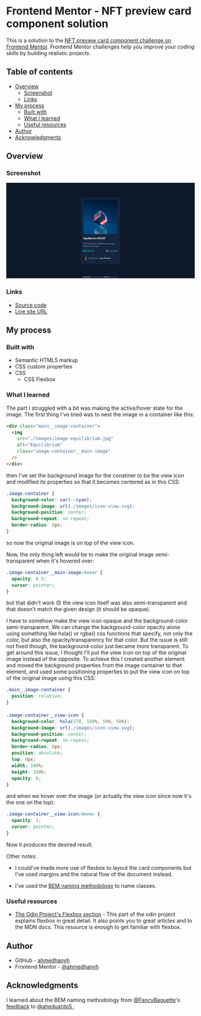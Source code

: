 # Frontend Mentor - NFT preview card component solution

This is a solution to the [NFT preview card component challenge on Frontend Mentor](https://www.frontendmentor.io/challenges/nft-preview-card-component-SbdUL_w0U). Frontend Mentor challenges help you improve your coding skills by building realistic projects.

## Table of contents

- [Overview](#overview)
  - [Screenshot](#screenshot)
  - [Links](#links)
- [My process](#my-process)
  - [Built with](#built-with)
  - [What I learned](#what-i-learned)
  - [Useful resources](#useful-resources)
- [Author](#author)
- [Acknowledgments](#acknowledgments)

## Overview

### Screenshot

![](./screenshot.png)

### Links

- [Source code](https://github.com/ahmedhanyh/nft-preview-card-component)
- [Live site URL](https://ahmedhanyh.github.io/nft-preview-card-component/)

## My process

### Built with

- Semantic HTML5 markup
- CSS custom properties
- CSS
  - CSS Flexbox

### What I learned

The part I struggled with a bit was making the active/hover state for the image. The first thing I've tried was to nest the image in a container like this:

```html
<div class="main__image-container">
  <img
    src="./images/image-equilibrium.jpg"
    alt="Equilibrium"
    class="image-container__main-image"
  />
</div>
```

then I've set the background image for the conatiner to be the view icon and modified its properties so that it becomes centered as in this CSS:

```css
.image-container {
  background-color: var(--cyan);
  background-image: url(./images/icon-view.svg);
  background-position: center;
  background-repeat: no-repeat;
  border-radius: 8px;
}
```

so now the original image is on top of the view icon.

Now, the only thing left would be to make the original image semi-transparent when it's hovered over:

```css
.image-container__main-image:hover {
  opacity: 0.5;
  cursor: pointer;
}
```

but that didn't work :disappointed: the view icon itself was also semi-transparent and that doesn't match the given design (it should be opaque).

I have to somehow make the view icon opaque and the background-color semi-transparent. We can change the background-color opacity alone using something like hsla() or rgba() css functions that specify, not only the color, but also the opacity/transparency for that color. But the issue is still not fixed though, the background-color just became more transparent. To get around this issue, I thought I'll put the view icon on top of the original image instead of the opposite. To achieve this I created another element and moved the background properties from the image container to that element, and used some positioning properties to put the view icon on top of the original image using this CSS:

```css
.main__image-container {
  position: relative;
}

.image-container__view-icon {
  background-color: hsla(178, 100%, 50%, 50%);
  background-image: url(./images/icon-view.svg);
  background-position: center;
  background-repeat: no-repeat;
  border-radius: 8px;
  position: absolute;
  top: 0px;
  width: 100%;
  height: 100%;
  opacity: 0;
}
```

and when we hover over the image (or actually the view icon since now it's the one on the top):

```css
.image-container__view-icon:hover {
  opacity: 1;
  cursor: pointer;
}
```

Now it produces the desired result.

Other notes:

- I could've made more use of flexbox to layout the card components but I've used margins and the natural flow of the document instead.

- I've used the [BEM naming methodology](https://getbem.com/naming/) to name classes.

### Useful resources

- [The Odin Project's Flexbox section](https://www.theodinproject.com/paths/foundations/courses/foundations#flexbox) - This part of the odin project explains flexbox in great detail. It also points you to great articles and to the MDN docs. This resource is enough to get familiar with flexbox.

## Author

- GitHub - [ahmedhanyh](https://github.com/ahmedhanyh)
- Frontend Mentor - [@ahmedhanyh](https://www.frontendmentor.io/profile/ahmedhanyh)

## Acknowledgments

I learned about the BEM naming methodology from [@FancyBaguette](https://www.frontendmentor.io/profile/FancyBaguette)'s [feedback](https://www.frontendmentor.io/solutions/interactive-rating-component-rqPfUOlrWu#:~:text=Most%20commonly%20used%20methodology%20is%20BEM%20%2D%20you%20can%20read%20about%20it%20here%20https%3A//getbem.com/naming/) to [@aheduardo5
](https://www.frontendmentor.io/profile/aheduardo5).
